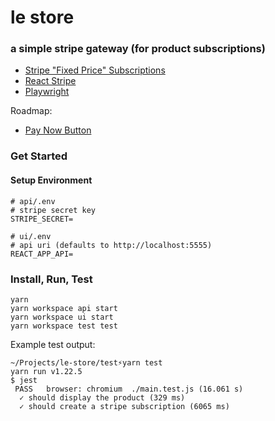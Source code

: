 # le store

### a simple stripe gateway (for product subscriptions)

- [Stripe "Fixed Price" Subscriptions](https://stripe.com/docs/billing/subscriptions/fixed-price)
- [React Stripe](https://stripe.com/docs/stripe-js/react)
- [Playwright](https://playwright.dev/)

Roadmap:

- [Pay Now Button](https://stripe.com/docs/stripe-js/elements/payment-request-button)

### Get Started

#### Setup Environment

```
# api/.env
# stripe secret key
STRIPE_SECRET=
```

```
# ui/.env
# api uri (defaults to http://localhost:5555)
REACT_APP_API=
```

### Install, Run, Test

```
yarn
yarn workspace api start
yarn workspace ui start
yarn workspace test test
```

Example test output:

```
~/Projects/le-store/test⚡️yarn test
yarn run v1.22.5
$ jest
 PASS   browser: chromium  ./main.test.js (16.061 s)
  ✓ should display the product (329 ms)
  ✓ should create a stripe subscription (6065 ms)
```
